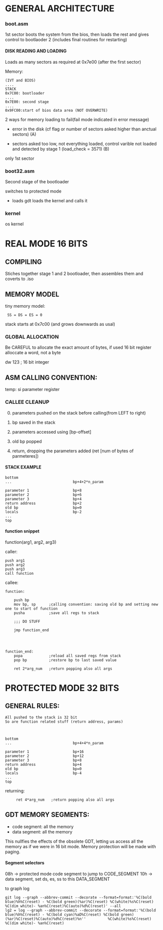 # GENERAL ARCHITECTURE

### boot.asm
1st sector
boots the system from the bios, then loads the rest and gives control to bootlaoder 2 (includes final routines for restarting)


#### DISK READING AND LOADING
Loads as many sectors as required at 0x7e00 (after the first sector)


Memory:

    (IVT and BIOS)
    .... 
    STACK
    0x7C00: bootloader
    ....
    0x7E00: second stage
    ....
    0x9FC00:start of bios data area (NOT OVERWRITE)


2 ways for memory loading to fail(fail mode indicated in error message)

* error in the disk (cf flag or number of sectors asked higher than anctual sectors)    (A)

* sectors asked too low, not everything loaded, control varible not loaded and detected by stage 1 (load_check = 3571)  (B)


only 1st sector




### boot32.asm
Second stage of the bootloader

switches to protected mode

*   loads gdt
loads the kernel and calls it

### kernel
os kernel


# REAL MODE 16 BITS


## COMPILING

Stiches together stage 1 and 2 bootloader, then assembles them and coverts to .iso



## MEMORY MODEL

tiny memory model:

     SS = DS = ES = 0

stack starts at 0x7c00 (and grows downwards as usal)


### GLOBAL ALLOCATION
Be CAREFUL to allocate the exact amount of bytes, if used 16 bit register alloccate a word, not a byte

dw 123    ; 16 bit integer


## ASM CALLING CONVENTION: 

temp: si parameter register


### CALLEE CLEANUP

0. parameters pushed on the stack before calling(from LEFT to right) 

1. bp saved in the stack

2. parameters accessed using [bp-offset]

3. old bp popped

4. return, dropping the parameters added (ret [num of bytes of parmeteres])

#### STACK EXAMPLE

    bottom
    ...                            bp+4+2*n_param

    parameter 1                    bp+8
    parameter 2                    bp+6
    parameter 3                    bp+4
    return address                 bp+2
    old bp                         bp=0
    locals                         bp-2
    ...
    top


#### function snippet

function(arg1, arg2, arg3)

caller:

    push arg1
    push arg2
    push arg3
    call function


callee:

    function:

        push bp
        mov bp, sp      ;calling convention: saving old bp and setting new one to start of function
        pusha           ;save all regs to stack

        ;;; DO STUFF

        jmp function_end
   



    function_end:
        popa            ;reload all saved regs from stack
        pop bp          ;restore bp to last saved value

        ret 2*arg_num   ;return popping also all args





# PROTECTED MODE 32 BITS

## GENERAL RULES:

    All pushed to the stack is 32 bit
    So are function related stuff (return address, params)



    bottom
    ...                            bp+4+4*n_param

    parameter 1                    bp+16
    parameter 2                    bp+12
    parameter 3                    bp+8
    return address                 bp+4
    old bp                         bp=0
    locals                         bp-4
    ...
    top



returning:

         ret 4*arg_num   ;return popping also all args


## GDT MEMORY SEGMENTS:

* code segment:  all the memory
* data segment:  all the memory

This nullfies the effects of the obsolete GDT, letting us access all the memory as if we were in 16 bit mode. Memory protection will be made with paging.

#### Segment selectors
08h -> protected mode code segment to jump to       CODE_SEGMENT
10h -> data segment, set  ds, es, ss to this        DATA_SEGMENT








to graph log

```
git log --graph --abbrev-commit --decorate --format=format:'%C(bold blue)%h%C(reset) - %C(bold green)(%ar)%C(reset) %C(white)%s%C(reset) %C(dim white)- %an%C(reset)%C(auto)%d%C(reset)' --all
lg2 = log --graph --abbrev-commit --decorate --format=format:'%C(bold blue)%h%C(reset) - %C(bold cyan)%aD%C(reset) %C(bold green)(%ar)%C(reset)%C(auto)%d%C(reset)%n''          %C(white)%s%C(reset) %C(dim white)- %an%C(reset)
```




